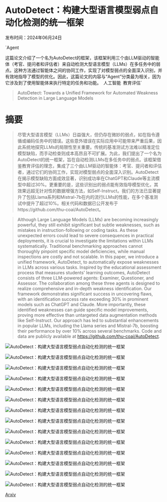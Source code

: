 # AutoDetect：构建大型语言模型弱点自动化检测的统一框架

发布时间：2024年06月24日

`Agent

这篇论文介绍了一个名为AutoDetect的框架，该框架利用三个由LLM驱动的智能体（考官、提问者和评估者）来自动检测大型语言模型（LLMs）在多任务中的弱点。这种方法通过智能体之间的协同工作，实现了对模型弱点的全面深入识别，并有效地指导了模型的优化。因此，这篇论文的内容与“Agent”分类最为相关，因为它涉及到了使用智能体来执行特定的任务和功能。` `人工智能` `教育评估`

> AutoDetect: Towards a Unified Framework for Automated Weakness Detection in Large Language Models

# 摘要

> 尽管大型语言模型（LLMs）日益强大，但仍存在微妙的弱点，如在指令遵循或编码任务中的错误。这些意外错误在实际应用中可能带来严重后果，因此系统地探究LLMs的局限性至关重要。传统的基准测试方法难以精准定位模型缺陷，而手动检查则成本高昂且不可扩展。为此，我们提出了一个名为AutoDetect的统一框架，旨在自动检测LLMs在多任务中的弱点。该框架借鉴教育评估的理念，集成了三个由LLM驱动的智能体：考官、提问者和评估者，通过它们的协同工作，实现对模型弱点的全面深入识别。AutoDetect在揭示模型缺陷方面成效显著，识别成功率在ChatGPT和Claude等主流模型中超过30%。更重要的是，这些识别出的弱点能有效指导模型优化，其效果远超无针对性的数据增强方法，如Self-Instruct。我们的方法已显著提升了包括Llama系列和Mistral-7b在内的流行LLMs的性能，在多个基准测试中提升了超过10%。相关代码和数据已公开发布于https://github.com/thu-coai/AutoDetect。

> Although Large Language Models (LLMs) are becoming increasingly powerful, they still exhibit significant but subtle weaknesses, such as mistakes in instruction-following or coding tasks. As these unexpected errors could lead to severe consequences in practical deployments, it is crucial to investigate the limitations within LLMs systematically. Traditional benchmarking approaches cannot thoroughly pinpoint specific model deficiencies, while manual inspections are costly and not scalable. In this paper, we introduce a unified framework, AutoDetect, to automatically expose weaknesses in LLMs across various tasks. Inspired by the educational assessment process that measures students' learning outcomes, AutoDetect consists of three LLM-powered agents: Examiner, Questioner, and Assessor. The collaboration among these three agents is designed to realize comprehensive and in-depth weakness identification. Our framework demonstrates significant success in uncovering flaws, with an identification success rate exceeding 30% in prominent models such as ChatGPT and Claude. More importantly, these identified weaknesses can guide specific model improvements, proving more effective than untargeted data augmentation methods like Self-Instruct. Our approach has led to substantial enhancements in popular LLMs, including the Llama series and Mistral-7b, boosting their performance by over 10% across several benchmarks. Code and data are publicly available at https://github.com/thu-coai/AutoDetect.

![AutoDetect：构建大型语言模型弱点自动化检测的统一框架](../../../paper_images/2406.16714/x1.png)

![AutoDetect：构建大型语言模型弱点自动化检测的统一框架](../../../paper_images/2406.16714/x2.png)

![AutoDetect：构建大型语言模型弱点自动化检测的统一框架](../../../paper_images/2406.16714/score_change_all_avg_gpt4.png)

![AutoDetect：构建大型语言模型弱点自动化检测的统一框架](../../../paper_images/2406.16714/comp35_improve.png)

![AutoDetect：构建大型语言模型弱点自动化检测的统一框架](../../../paper_images/2406.16714/x3.png)

![AutoDetect：构建大型语言模型弱点自动化检测的统一框架](../../../paper_images/2406.16714/x4.png)

![AutoDetect：构建大型语言模型弱点自动化检测的统一框架](../../../paper_images/2406.16714/x5.png)

![AutoDetect：构建大型语言模型弱点自动化检测的统一框架](../../../paper_images/2406.16714/x6.png)

![AutoDetect：构建大型语言模型弱点自动化检测的统一框架](../../../paper_images/2406.16714/x7.png)

![AutoDetect：构建大型语言模型弱点自动化检测的统一框架](../../../paper_images/2406.16714/x8.png)

![AutoDetect：构建大型语言模型弱点自动化检测的统一框架](../../../paper_images/2406.16714/x9.png)

![AutoDetect：构建大型语言模型弱点自动化检测的统一框架](../../../paper_images/2406.16714/x10.png)

![AutoDetect：构建大型语言模型弱点自动化检测的统一框架](../../../paper_images/2406.16714/x11.png)

![AutoDetect：构建大型语言模型弱点自动化检测的统一框架](../../../paper_images/2406.16714/x12.png)

[Arxiv](https://arxiv.org/abs/2406.16714)